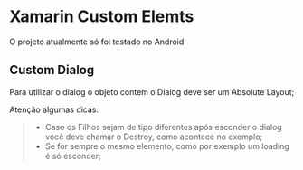 # Xamarin Custom Elemts
O projeto atualmente só foi testado no Android.

## Custom Dialog

Para utilizar o dialog o objeto contem o Dialog deve ser um Absolute Layout;

Atenção algumas dicas:
> - Caso os Filhos sejam de tipo diferentes após esconder o dialog você deve chamar o Destroy, como acontece no exemplo;
> - Se for sempre o mesmo elemento, como por exemplo um loading é só esconder;
